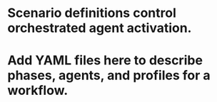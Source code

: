 # Scenario definitions control orchestrated agent activation.
# Add YAML files here to describe phases, agents, and profiles for a workflow.
